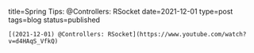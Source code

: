 
title=Spring Tips: @Controllers: RSocket
date=2021-12-01
type=post
tags=blog
status=published
~~~~~~
[(2021-12-01) @Controllers: RSocket](https://www.youtube.com/watch?v=d4HAqS_VfkQ) 
            